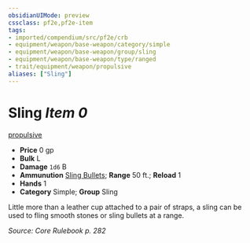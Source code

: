```yaml
---
obsidianUIMode: preview
cssclass: pf2e,pf2e-item
tags:
- imported/compendium/src/pf2e/crb
- equipment/weapon/base-weapon/category/simple
- equipment/weapon/base-weapon/group/sling
- equipment/weapon/base-weapon/type/ranged
- trait/equipment/weapon/propulsive
aliases: ["Sling"]
---
```

# Sling *Item 0*  
[propulsive](propulsive.md)  

- **Price** 0 gp
- **Bulk** L
- **Damage** `1d6` B
- **Ammunution** [Sling Bullets](sling-bullets.md); **Range** 50 ft.; **Reload** 1
- **Hands** 1
- **Category** Simple; **Group** Sling 

Little more than a leather cup attached to a pair of straps, a sling can be used to fling smooth stones or sling bullets at a range.

*Source: Core Rulebook p. 282*